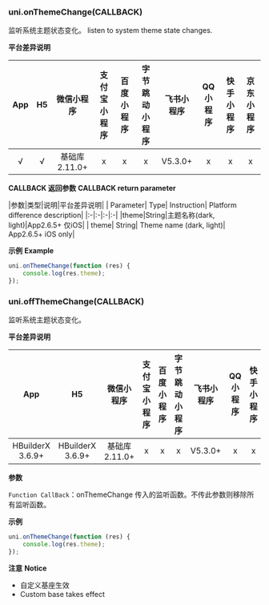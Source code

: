 
### uni.onThemeChange(CALLBACK)
监听系统主题状态变化。
listen to system theme state changes.

**平台差异说明**

|App|H5|微信小程序|支付宝小程序|百度小程序|字节跳动小程序|飞书小程序|QQ小程序|快手小程序|京东小程序|
|:-:|:-:|:-:|:-:|:-:|:-:|:-:|:-:|:-:|:-:|
|√|√|基础库 2.11.0+|x|x|x|V5.3.0+|x|x|x|

**CALLBACK 返回参数**
**CALLBACK return parameter**

|参数|类型|说明|平台差异说明|
| Parameter| Type| Instruction| Platform difference description|
|:-|:-|:-|:-|
|theme|String|主题名称(dark, light)|App2.6.5+ 仅iOS|
| theme| String| Theme name (dark, light)| App2.6.5+ iOS only|

**示例**
**Example**

```javascript
uni.onThemeChange(function (res) {
	console.log(res.theme);
});
```

### uni.offThemeChange(CALLBACK)
监听系统主题状态变化。

**平台差异说明**

|App|H5|微信小程序|支付宝小程序|百度小程序|字节跳动小程序|飞书小程序|QQ小程序|快手小程序|京东小程序|
|:-:|:-:|:-:|:-:|:-:|:-:|:-:|:-:|:-:|:-:|
|HBuilderX 3.6.9+|HBuilderX 3.6.9+|基础库 2.11.0+|x|x|x|V5.3.0+|x|x|x|

**参数**

`Function CallBack`：onThemeChange 传入的监听函数。不传此参数则移除所有监听函数。

**示例**

```javascript
uni.onThemeChange(function (res) {
	console.log(res.theme);
});
```

**注意**
**Notice**
- 自定义基座生效
- Custom base takes effect
